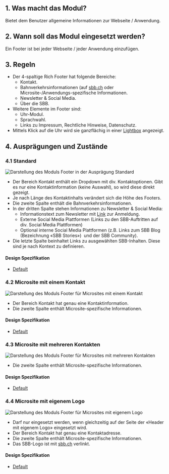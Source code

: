 ## 1. Was macht das Modul?
Bietet dem Benutzer allgemeine Informationen zur Webseite / Anwendung.

## 2. Wann soll das Modul eingesetzt werden?
Ein Footer ist bei jeder Webseite / jeder Anwendung einzufügen.

## 3. Regeln
* Der 4-spaltige Rich Footer hat folgende Bereiche:
    * Kontakt.
    * Bahnverkehrsinformationen (auf [sbb.ch](https://sbb.ch) oder Microsite-/Anwendungs-spezifische Informationen.
    * Newsletter & Social Media.
    * Über die SBB.
* Weitere Elemente im Footer sind:
    * Uhr-Modul.
    * Sprachwahl.
    * Links zu Impressum, Rechtliche Hinweise, Datenschutz.
* Mittels Klick auf die Uhr wird sie ganzflächig in einer [Lightbox](https://digital.sbb.ch/de/components/lightbox) angezeigt.

## 4. Ausprägungen und Zustände
### 4.1 Standard
![Darstellung des Moduls Footer in der Ausprägung Standard](https://raw.githubusercontent.com/sbb-design-systems/sbb-design-system/master/website/modules/footer/images/footer_default.png 'class: image')
* Der Bereich Kontakt enthält ein Dropdown mit div. Kontaktoptionen. Gibt es nur eine Kontaktinformation (keine Auswahl), so wird diese direkt gezeigt.
* Je nach Länge des Kontaktinhalts verändert sich die Höhe des Footers.
* Die zweite Spalte enthält die Bahnverkehrsinformationen.
* In der dritten Spalte stehen Informationen zu Newsletter & Social Media:
    * Informationstext zum Newsletter mit [Link](https://digital.sbb.ch/de/components/link) zur Anmeldung.
    * Externe Social Media Plattformen (Links zu den SBB-Auftritten auf div. Social Media Plattformen)
    * Optional interne Social Media Plattformen (z.B. Links zum SBB Blog (Bezeichnung «SBB Stories»)  und der SBB Community).
* Die letzte Spalte beinhaltet Links zu ausgewählten SBB-Inhalten. Diese sind je nach Kontext zu definieren.

#### Design Spezifikation
* [Default](https://sbb.invisionapp.com/d/main#/console/15744722/326985471/inspect)

### 4.2 Microsite mit einem Kontakt
![Darstellung des Moduls Footer für Microsites mit einem Kontakt](https://raw.githubusercontent.com/sbb-design-systems/sbb-design-system/master/website/modules/footer/images/footer_microsite_single_contact.png 'class: image')
* Der Bereich Kontakt hat genau eine Kontaktinformation.
* Die zweite Spalte enthält Microsite-spezifische Informationen.

#### Design Spezifikation
* [Default](https://sbb.invisionapp.com/d/main#/console/15744722/326985472/inspect)

### 4.3 Microsite mit mehreren Kontakten
![Darstellung des Moduls Footer für Microsites mit mehreren Kontakten](https://raw.githubusercontent.com/sbb-design-systems/sbb-design-system/master/website/modules/footer/images/footer_microsite_multi_contact.png 'class: image')
* Die zweite Spalte enthält Microsite-spezifische Informationen.

#### Design Spezifikation
* [Default](https://sbb.invisionapp.com/d/main#/console/15744722/326985473/inspect)

### 4.4 Microsite mit eigenem Logo
![Darstellung des Moduls Footer für Microsites mit eigenem Logo](https://raw.githubusercontent.com/sbb-design-systems/sbb-design-system/master/website/modules/footer/images/footer_microsite_logo.png 'class: image')
* Darf nur eingesetzt werden, wenn gleichzeitig auf der Seite der «Header mit eigenem Logo» eingesetzt wird.
* Der Bereich Kontakt hat genau eine Kontaktadresse.
* Die zweite Spalte enthält Microsite-spezifische Informationen.
* Das SBB-Logo ist mit [sbb.ch](https://sbb.ch) verlinkt.

#### Design Spezifikation
* [Default](https://sbb.invisionapp.com/d/main#/console/15744722/326985474/inspect)